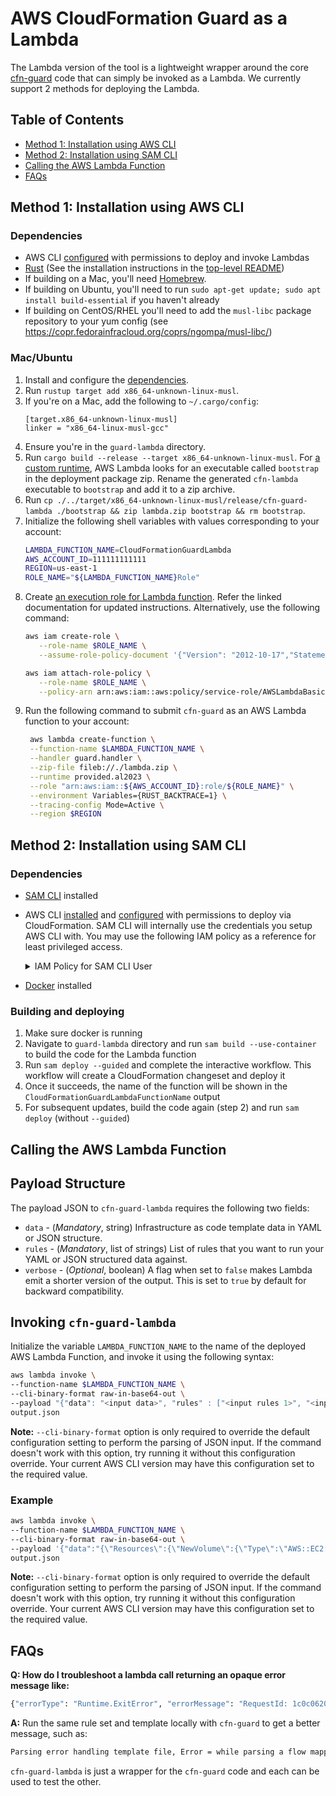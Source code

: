 # AWS CloudFormation Guard as a Lambda

The Lambda version of the tool is a lightweight wrapper around the core [cfn-guard](../guard) code that can simply be invoked as a Lambda. We currently support 2 methods for deploying the Lambda.

## Table of Contents

* [Method 1: Installation using AWS CLI](#method-1-installation-using-aws-cli)
* [Method 2: Installation using SAM CLI](#method-2-installation-using-sam-cli)
* [Calling the AWS Lambda Function](#calling-the-aws-lambda-function)
* [FAQs](#faqs)

## Method 1: Installation using AWS CLI

### Dependencies

* AWS CLI [configured](https://docs.aws.amazon.com/cli/latest/userguide/cli-chap-configure.html) with permissions to deploy and invoke Lambdas
* [Rust](https://rustup.rs/) (See the installation instructions in the [top-level README](../README.md#install-rust))
* If building on a Mac, you'll need [Homebrew](https://brew.sh/).
* If building on Ubuntu, you'll need to run `sudo apt-get update; sudo apt install build-essential` if you haven't already
* If building on CentOS/RHEL you'll need to add the `musl-libc` package repository to your yum config (see https://copr.fedorainfracloud.org/coprs/ngompa/musl-libc/)

### Mac/Ubuntu

1. Install and configure the [dependencies](#dependencies).
2. Run `rustup target add x86_64-unknown-linux-musl`.
3. If you're on a Mac, add the following to `~/.cargo/config`:
    ```
    [target.x86_64-unknown-linux-musl]
    linker = "x86_64-linux-musl-gcc"
    ```
4. Ensure you're in the `guard-lambda` directory.
5. Run `cargo build --release --target x86_64-unknown-linux-musl`. For [a custom runtime](https://docs.aws.amazon.com/lambda/latest/dg/runtimes-custom.html), AWS Lambda looks for an executable called `bootstrap` in the deployment package zip. Rename the generated `cfn-lambda` executable to `bootstrap` and add it to a zip archive.
6. Run `cp ./../target/x86_64-unknown-linux-musl/release/cfn-guard-lambda ./bootstrap && zip lambda.zip bootstrap && rm bootstrap`.
7. Initialize the following shell variables with values corresponding to your account:
   ```bash
   LAMBDA_FUNCTION_NAME=CloudFormationGuardLambda
   AWS_ACCOUNT_ID=111111111111
   REGION=us-east-1
   ROLE_NAME="${LAMBDA_FUNCTION_NAME}Role"
   ```
8. Create [an execution role for Lambda function]((https://docs.aws.amazon.com/lambda/latest/dg/lambda-intro-execution-role.html)). Refer the linked documentation for updated instructions. Alternatively, use the following command:
   ```bash
   aws iam create-role \
      --role-name $ROLE_NAME \
      --assume-role-policy-document '{"Version": "2012-10-17","Statement": [{ "Effect": "Allow", "Principal": {"Service": "lambda.amazonaws.com"}, "Action": "sts:AssumeRole"}]}'
   
   aws iam attach-role-policy \
      --role-name $ROLE_NAME \
      --policy-arn arn:aws:iam::aws:policy/service-role/AWSLambdaBasicExecutionRole
   ```
9. Run the following command to submit `cfn-guard` as an AWS Lambda function to your account:
   ```bash
    aws lambda create-function \
    --function-name $LAMBDA_FUNCTION_NAME \
    --handler guard.handler \
    --zip-file fileb://./lambda.zip \
    --runtime provided.al2023 \
    --role "arn:aws:iam::${AWS_ACCOUNT_ID}:role/${ROLE_NAME}" \
    --environment Variables={RUST_BACKTRACE=1} \
    --tracing-config Mode=Active \
    --region $REGION
   ```

## Method 2: Installation using SAM CLI

### Dependencies

* [SAM CLI](https://docs.aws.amazon.com/serverless-application-model/latest/developerguide/serverless-getting-started.html) installed
* AWS CLI [installed](https://docs.aws.amazon.com/cli/latest/userguide/getting-started-install.html) and [configured](https://docs.aws.amazon.com/cli/latest/userguide/cli-chap-configure.html) with permissions to deploy via CloudFormation. SAM CLI will internally use the credentials you setup AWS CLI with. You may use the following IAM policy as a reference for least privileged access.

  <details>
    <summary>
      IAM Policy for SAM CLI User
    </summary>

    ```js
    {
        "Version": "2012-10-17",
        "Statement":
        [
            {
                "Effect": "Allow",
                "Action":
                [
                    "cloudformation:CreateChangeSet",
                    "cloudformation:CreateStack",
                    "cloudformation:DeleteChangeSet",
                    "cloudformation:DeleteStack",
                    "cloudformation:DescribeChangeSet",
                    "cloudformation:DescribeStackEvents",
                    "cloudformation:DescribeStackResource",
                    "cloudformation:DescribeStackResources",
                    "cloudformation:DescribeStacks",
                    "cloudformation:ExecuteChangeSet",
                    "cloudformation:GetTemplate",
                    "cloudformation:GetTemplateSummary",
                    "cloudformation:ListStackResources",
                    "cloudformation:SetStackPolicy",
                    "cloudformation:UpdateStack",
                    "cloudformation:UpdateTerminationProtection",
                    "iam:AttachRolePolicy",
                    "iam:CreateRole",
                    "iam:DeleteRole",
                    "iam:DetachRolePolicy",
                    "iam:GetRole",
                    "iam:PassRole",
                    "lambda:CreateFunction",
                    "lambda:DeleteFunction",
                    "lambda:GetFunction",
                    "lambda:TagResource",
                    "s3:GetObject",
                    "s3:PutObject"
                ],
                "Resource": "*"
            }
        ]
    }
    ```
  </details>


* [Docker](https://docs.docker.com/get-docker/) installed

### Building and deploying

1. Make sure docker is running
2. Navigate to `guard-lambda` directory and run `sam build --use-container` to build the code for the Lambda function
3. Run `sam deploy --guided` and complete the interactive workflow. This workflow will create a CloudFormation changeset and deploy it
4. Once it succeeds, the name of the function will be shown in the `CloudFormationGuardLambdaFunctionName` output
5. For subsequent updates, build the code again (step 2) and run `sam deploy` (without `--guided`)


## Calling the AWS Lambda Function

## Payload Structure

The payload JSON to `cfn-guard-lambda` requires the following two fields:
* `data` - (_Mandatory_, string) Infrastructure as code template data in YAML or JSON structure.
* `rules` - (_Mandatory_, list of strings) List of rules that you want to run your YAML or JSON structured data against.
* `verbose` - (_Optional_, boolean) A flag when set to `false` makes Lambda emit a shorter version of the output. This is set to `true` by default for backward compatibility.

## Invoking `cfn-guard-lambda`

Initialize the variable `LAMBDA_FUNCTION_NAME` to the name of the deployed AWS Lambda Function, and invoke it using the following syntax:

```bash
aws lambda invoke \
--function-name $LAMBDA_FUNCTION_NAME \
--cli-binary-format raw-in-base64-out \
--payload "{"data": "<input data>", "rules" : ["<input rules 1>", "<input rules 2>", ...], "verbose": <true|false>}" \
output.json
```

**Note:** `--cli-binary-format` option is only required to override the default configuration setting to perform the parsing of
JSON input. If the command doesn't work with this option, try running it without this configuration override. Your current
AWS CLI version may have this configuration set to the required value.

### Example

```bash
aws lambda invoke \
--function-name $LAMBDA_FUNCTION_NAME \
--cli-binary-format raw-in-base64-out \
--payload '{"data":"{\"Resources\":{\"NewVolume\":{\"Type\":\"AWS::EC2::Volume\",\"Properties\":{\"Size\":500,\"Encrypted\":true,\"AvailabilityZone\":\"us-west-2b\"}},\"NewVolume2\":{\"Type\":\"AWS::EC2::Volume\",\"Properties\":{\"Size\":50,\"Encrypted\":true,\"AvailabilityZone\":\"us-west-2c\"}}}}","rules":["let ec2_volumes = Resources.*[ Type == /EC2::Volume/ ]\nrule EC2_ENCRYPTION_BY_DEFAULT when %ec2_volumes !empty {\n    %ec2_volumes.Properties.Encrypted == true \n      <<\n            Violation: All EBS Volumes should be encrypted \n            Fix: Set Encrypted property to true\n       >>\n}"],"verbose":false}' \
output.json
```

**Note:** `--cli-binary-format` option is only required to override the default configuration setting to perform the parsing of
JSON input. If the command doesn't work with this option, try running it without this configuration override. Your current
AWS CLI version may have this configuration set to the required value.

## FAQs

**Q: How do I troubleshoot a lambda call returning an opaque error message like:**

```bash
{"errorType": "Runtime.ExitError", "errorMessage": "RequestId: 1c0c0620-0f83-40bc-8eca-3cf2cf24820f Error: Runtime exited with error: exit status 101"}
 ```
**A:** Run the same rule set and template locally with `cfn-guard` to get a better message, such as:

```bash
Parsing error handling template file, Error = while parsing a flow mapping, did not find expected ',' or '}' at line 21 column 1
```

`cfn-guard-lambda` is just a wrapper for the `cfn-guard` code and each can be used to test the other.
